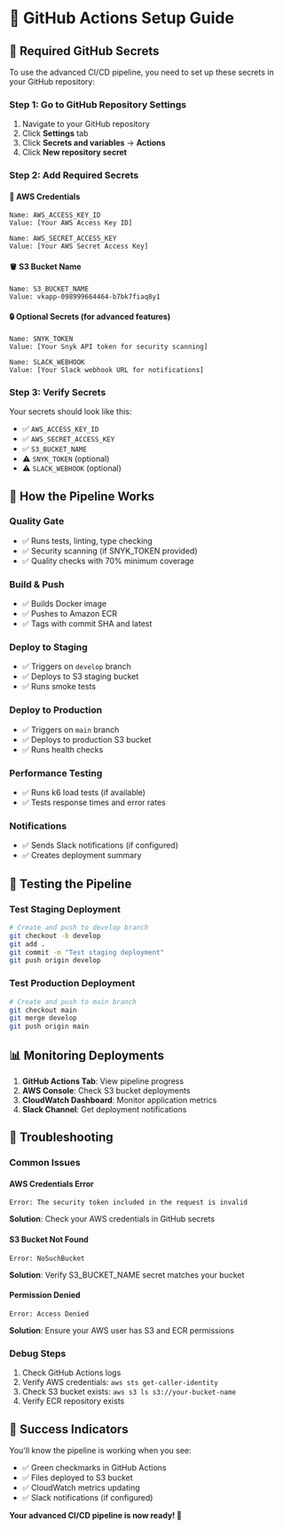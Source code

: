 # 🔧 GitHub Actions Setup Guide

## **🚀 Required GitHub Secrets**

To use the advanced CI/CD pipeline, you need to set up these secrets in your GitHub repository:

### **Step 1: Go to GitHub Repository Settings**
1. Navigate to your GitHub repository
2. Click **Settings** tab
3. Click **Secrets and variables** → **Actions**
4. Click **New repository secret**

### **Step 2: Add Required Secrets**

#### **🔑 AWS Credentials**
```
Name: AWS_ACCESS_KEY_ID
Value: [Your AWS Access Key ID]

Name: AWS_SECRET_ACCESS_KEY  
Value: [Your AWS Secret Access Key]
```

#### **🪣 S3 Bucket Name**
```
Name: S3_BUCKET_NAME
Value: vkapp-098999664464-b7bk7fiaq8y1
```

#### **🔒 Optional Secrets (for advanced features)**
```
Name: SNYK_TOKEN
Value: [Your Snyk API token for security scanning]

Name: SLACK_WEBHOOK
Value: [Your Slack webhook URL for notifications]
```

### **Step 3: Verify Secrets**
Your secrets should look like this:
- ✅ `AWS_ACCESS_KEY_ID`
- ✅ `AWS_SECRET_ACCESS_KEY`
- ✅ `S3_BUCKET_NAME`
- ⚠️ `SNYK_TOKEN` (optional)
- ⚠️ `SLACK_WEBHOOK` (optional)

## **🎯 How the Pipeline Works**

### **Quality Gate**
- ✅ Runs tests, linting, type checking
- ✅ Security scanning (if SNYK_TOKEN provided)
- ✅ Quality checks with 70% minimum coverage

### **Build & Push**
- ✅ Builds Docker image
- ✅ Pushes to Amazon ECR
- ✅ Tags with commit SHA and latest

### **Deploy to Staging**
- ✅ Triggers on `develop` branch
- ✅ Deploys to S3 staging bucket
- ✅ Runs smoke tests

### **Deploy to Production**
- ✅ Triggers on `main` branch
- ✅ Deploys to production S3 bucket
- ✅ Runs health checks

### **Performance Testing**
- ✅ Runs k6 load tests (if available)
- ✅ Tests response times and error rates

### **Notifications**
- ✅ Sends Slack notifications (if configured)
- ✅ Creates deployment summary

## **🚀 Testing the Pipeline**

### **Test Staging Deployment**
```bash
# Create and push to develop branch
git checkout -b develop
git add .
git commit -m "Test staging deployment"
git push origin develop
```

### **Test Production Deployment**
```bash
# Create and push to main branch
git checkout main
git merge develop
git push origin main
```

## **📊 Monitoring Deployments**

1. **GitHub Actions Tab**: View pipeline progress
2. **AWS Console**: Check S3 bucket deployments
3. **CloudWatch Dashboard**: Monitor application metrics
4. **Slack Channel**: Get deployment notifications

## **🔧 Troubleshooting**

### **Common Issues**

#### **AWS Credentials Error**
```
Error: The security token included in the request is invalid
```
**Solution**: Check your AWS credentials in GitHub secrets

#### **S3 Bucket Not Found**
```
Error: NoSuchBucket
```
**Solution**: Verify S3_BUCKET_NAME secret matches your bucket

#### **Permission Denied**
```
Error: Access Denied
```
**Solution**: Ensure your AWS user has S3 and ECR permissions

### **Debug Steps**
1. Check GitHub Actions logs
2. Verify AWS credentials: `aws sts get-caller-identity`
3. Check S3 bucket exists: `aws s3 ls s3://your-bucket-name`
4. Verify ECR repository exists

## **🎉 Success Indicators**

You'll know the pipeline is working when you see:
- ✅ Green checkmarks in GitHub Actions
- ✅ Files deployed to S3 bucket
- ✅ CloudWatch metrics updating
- ✅ Slack notifications (if configured)

**Your advanced CI/CD pipeline is now ready! 🚀**
